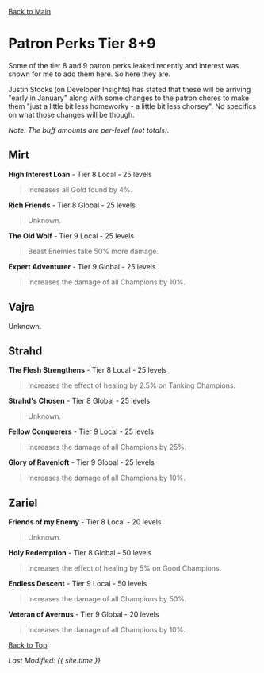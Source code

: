 [Back to Main](index.md)

# Patron Perks Tier 8+9

Some of the tier 8 and 9 patron perks leaked recently and interest was shown for me to add them here. So here they are.

Justin Stocks (on Developer Insights) has stated that these will be arriving "early in January" along with some changes to the patron chores to make them "just a little bit less homeworky - a little bit less chorsey". No specifics on what those changes will be though.

*Note: The buff amounts are per-level (not totals).*

## Mirt

**High Interest Loan** - Tier 8 Local - 25 levels
> Increases all Gold found by 4%.

**Rich Friends** - Tier 8 Global - 25 levels
> Unknown.

**The Old Wolf** - Tier 9 Local - 25 levels
> Beast Enemies take 50% more damage.

**Expert Adventurer** - Tier 9 Global - 25 levels
> Increases the damage of all Champions by 10%.

## Vajra

Unknown.

## Strahd

**The Flesh Strengthens** - Tier 8 Local - 25 levels
> Increases the effect of healing by 2.5% on Tanking Champions.

**Strahd's Chosen** - Tier 8 Global - 25 levels
> Unknown.

**Fellow Conquerers** - Tier 9 Local - 25 levels
> Increases the damage of all Champions by 25%.

**Glory of Ravenloft** - Tier 9 Global - 25 levels
> Increases the damage of all Champions by 10%.

## Zariel

**Friends of my Enemy** - Tier 8 Local - 20 levels
> Unknown.

**Holy Redemption** - Tier 8 Global - 50 levels
> Increases the effect of healing by 5% on Good Champions.

**Endless Descent** - Tier 9 Local - 50 levels
> Increases the damage of all Champions by 50%.

**Veteran of Avernus** - Tier 9 Global - 20 levels
> Increases the damage of all Champions by 10%.

[Back to Top](#top)

*Last Modified: {{ site.time }}*